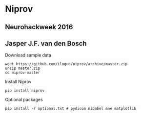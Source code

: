 # Niprov
## Neurohackweek 2016
## Jasper J.F. van den Bosch


Download sample data
```shell
wget https://github.com/ilogue/niprov/archive/master.zip
unzip master.zip
cd niprov-master
```

Install Niprov
```shell
pip install niprov
```

Optional packages
```shell
pip install -r optional.txt # pydicom nibabel mne matplotlib
```







